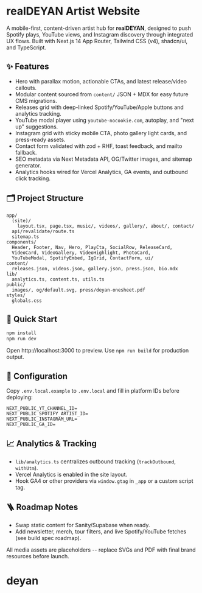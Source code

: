 # realDEYAN Artist Website

A mobile-first, content-driven artist hub for **realDEYAN**, designed to push Spotify plays, YouTube views, and Instagram discovery through integrated UX flows. Built with Next.js 14 App Router, Tailwind CSS (v4), shadcn/ui, and TypeScript.

## ✨ Features
- Hero with parallax motion, actionable CTAs, and latest release/video callouts.
- Modular content sourced from `content/` JSON + MDX for easy future CMS migrations.
- Releases grid with deep-linked Spotify/YouTube/Apple buttons and analytics tracking.
- YouTube modal player using `youtube-nocookie.com`, autoplay, and "next up" suggestions.
- Instagram grid with sticky mobile CTA, photo gallery light cards, and press-ready assets.
- Contact form validated with zod + RHF, toast feedback, and mailto fallback.
- SEO metadata via Next Metadata API, OG/Twitter images, and sitemap generator.
- Analytics hooks wired for Vercel Analytics, GA events, and outbound click tracking.

## 🗂 Project Structure
```
app/
  (site)/
    layout.tsx, page.tsx, music/, videos/, gallery/, about/, contact/
  api/revalidate/route.ts
  sitemap.ts
components/
  Header, Footer, Nav, Hero, PlayCta, SocialRow, ReleaseCard,
  VideoCard, VideoGallery, VideoHighlight, PhotoCard,
  YouTubeModal, SpotifyEmbed, IgGrid, ContactForm, ui/
content/
  releases.json, videos.json, gallery.json, press.json, bio.mdx
lib/
  analytics.ts, content.ts, utils.ts
public/
  images/, og/default.svg, press/deyan-onesheet.pdf
styles/
  globals.css
```

## 🚀 Quick Start
```bash
npm install
npm run dev
```
Open http://localhost:3000 to preview. Use `npm run build` for production output.

## 🔧 Configuration
Copy `.env.local.example` to `.env.local` and fill in platform IDs before deploying:
```
NEXT_PUBLIC_YT_CHANNEL_ID=
NEXT_PUBLIC_SPOTIFY_ARTIST_ID=
NEXT_PUBLIC_INSTAGRAM_URL=
NEXT_PUBLIC_GA_ID=
```

## 📈 Analytics & Tracking
- `lib/analytics.ts` centralizes outbound tracking (`trackOutbound`, `withUtm`).
- Vercel Analytics is enabled in the site layout.
- Hook GA4 or other providers via `window.gtag` in `_app` or a custom script tag.

## 🪜 Roadmap Notes
- Swap static content for Sanity/Supabase when ready.
- Add newsletter, merch, tour filters, and live Spotify/YouTube fetches (see build spec roadmap).

All media assets are placeholders -- replace SVGs and PDF with final brand resources before launch.
# deyan
